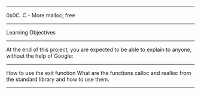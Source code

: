 ---------------------------------------------------------------

0x0C. C - More malloc, free

--------------------------------------------------------------

Learning Objectives

--------------------------------------------------------------

At the end of this project, you are expected to be able to explain to anyone, without the help of Google:

---------------------------
How to use the exit function
What are the functions calloc and realloc from the standard library and how to use them.

--------------------------
